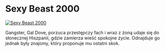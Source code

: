 Sexy Beast 2000 
=============
[![Sexy Beast 2000 ](http://vidos.pl/images/player.gif)](http://vidos.pl/sexy-beast-2000)

 Gangster, Gal Dove, porzuca przestępczy fach i wraz z żoną udaje się do słonecznej Hiszpanii, gdzie zamierza wieść spokojne życie. Odnajduje go jednak były znajomy, który proponuje mu ostatni skok.
